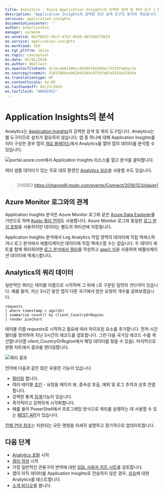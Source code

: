 ```yaml
---
title: Analytics - Azure Application Insights의 강력한 검색 및 쿼리 도구 | Microsoft Docs
description: 'Application Insights의 강력한 진단 검색 도구인 분석의 개요입니다. '
services: application-insights
documentationcenter: ''
author: mrbullwinkle
manager: carmonm
ms.assetid: 0a2f6011-5bcf-47b7-8450-40f284274b24
ms.service: application-insights
ms.workload: tbd
ms.tgt_pltfrm: ibiza
ms.topic: conceptual
ms.date: 02/02/2019
ms.author: mbullwin
ms.openlocfilehash: 4c3ecdd01106cc8d305764206bc75535fa4dac3a
ms.sourcegitcommit: 3102f886aa962842303c8753fe8fa5324a52834a
ms.translationtype: HT
ms.contentlocale: ko-KR
ms.lasthandoff: 04/23/2019
ms.locfileid: "60691952"
---
```

# <a name="analytics-in-application-insights"></a>Application Insights의 분석
Analytics는 [Application Insights](app-insights-overview.md)의 강력한 검색 및 쿼리 도구입니다. Analytics는 웹 도구이므로 설치가 필요하지 않습니다.
앱 중 하나에 대해 Application Insights를 이미 구성한 경우 앱의 [개요 블레이드](app-insights-dashboards.md)에서 Analytics를 열어 앱의 데이터를 분석할 수 있습니다.

![portal.azure.com에서 Application Insights 리소스를 열고 분석을 클릭합니다.](./media/analytics/001.png)

여러 샘플 데이터가 있는 무료 데모 환경인 [Analytics 실습](https://go.microsoft.com/fwlink/?linkid=859557)을 사용할 수도 있습니다.
<br>
<br>
> [!VIDEO https://channel9.msdn.com/events/Connect/2016/123/player] 

## <a name="relation-to-azure-monitor-logs"></a>Azure Monitor 로그와의 관계
Application Insights 분석은 Azure Monitor 로그와 같은 [Azure Data Explorer](/azure/data-explorer)를 기반으로 하며 [Kusto 쿼리 언어](/azure/kusto/query)도 사용합니다. Azure Monitor 로그와 동일한 [로그 분석 포털](../log-query/get-started-portal.md)을 사용하지만 데이터는 별도의 파티션에 저장됩니다.

Application Insights 분석에서 Log Analytics 작업 영역의 데이터에 직접 액세스하거나 로그 분석에서 애플리케이션 데이터에 직접 액세스할 수는 없습니다. 두 데이터 세트를 함께 쿼리하려면 [로그 분석에서 쿼리](../log-query/log-query-overview.md)를 작성하고 [app() 식](../log-query/app-expression.md)을 사용하여 애플리케이션 데이터에 액세스합니다.


## <a name="query-data-in-analytics"></a>Analytics의 쿼리 데이터
일반적인 쿼리는 테이블 이름으로 시작하며 그 뒤에 `|`로 구분된 일련의 *연산자*가 있습니다.
예를 들어, 지난 3시간 동안 앱이 다른 국가에서 받은 요청의 개수를 살펴보겠습니다.
```AIQL
requests
| where timestamp > ago(3h)
| summarize count() by client_CountryOrRegion
| render piechart
```

테이블 이름 *requests*로 시작하고 필요에 따라 파이프된 요소를 추가합니다.  먼저 시간 필터를 정의하여 지난 3시간의 레코드를 검토합니다.
그런 다음 국가당 레코드 수를 계산합니다(열 *client_CountryOrRegion*에서 해당 데이터를 찾을 수 있음). 마지막으로 원형 차트에서 결과를 렌더링합니다.
<br>

![쿼리 결과](./media/analytics/030.png)

언어에 다음과 같은 많은 유용한 기능이 있습니다.

* [필터링](/azure/kusto/query/whereoperator) 합니다.
* 여러 테이블 [조인](/azure/kusto/query/joinoperator) - 요청을 페이지 뷰, 종속성 호출, 예외 및 로그 추적과 상호 연결합니다.
* 강력한 통계 [집계](/azure/kusto/query/summarizeoperator)기능이 있습니다.
* 즉각적이고 강력하게 시각화합니다.
* 예를 들어 PowerShell에서 프로그래밍 방식으로 쿼리를 실행하는 데 사용할 수 있는 [REST API](https://dev.applicationinsights.io/)가 있습니다.

[전체 언어 참조](https://go.microsoft.com/fwlink/?linkid=856079)는 지원되는 모든 명령을 자세히 설명하고 정기적으로 업데이트합니다.

## <a name="next-steps"></a>다음 단계
* [Analytics 포털](https://go.microsoft.com/fwlink/?linkid=856587) 시작
* [쿼리 작성](https://go.microsoft.com/fwlink/?linkid=856078) 시작
* 가장 일반적인 관용구의 번역에 대한 [SQL 사용자 치트 시트](https://aka.ms/sql-analytics)를 검토합니다.
* 앱이 아직 데이터를 Application Insights로 전송하지 않은 경우, [실습](https://analytics.applicationinsights.io/demo)에 대한 Analytics를 테스트합니다.
* [소개 비디오](https://applicationanalytics-media.azureedge.net/home_page_video.mp4)를 봅니다.
